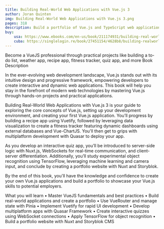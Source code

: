 ```yaml
---
title: Building Real-World Web Applications with Vue.js 3
author: Joran Quinten
img: Building Real-World Web Applications with Vue.js 3.png
pages: 318
description: Build a portfolio of Vue.js and TypeScript web applications to advance your career in web development
buy:
    usa: https://www.ebooks.com/en-us/book/211174931/building-real-world-web-applications-with-vue-js-3/joran-quinten/
    cuba: https://singlelogin.re/book/27451154/4628b8/building-realworld-web-applications-with-vuejs-3-build-a-portfolio-of-vuejs-and-typescript-web-a.html
---
```


Become a VueJS professional through practical projects like building a to-do list, weather app, recipe app, fitness tracker, quiz app, and more
Book Description

In the ever-evolving web development landscape, Vue.js stands out with its intuitive design and progressive framework, empowering developers to create interactive and dynamic web applications. This book will help you stay in the forefront of modern web technologies by mastering Vue.js through hands-on projects and practical applications.

Building Real-World Web Applications with Vue.js 3 is your guide to exploring the core concepts of Vue.js, setting up your development environment, and creating your first Vue.js application. You’ll progress by building a recipe app using Vuetify, followed by leveraging data visualization to create a fitness tracker featuring dynamic dashboards using external databases and Vue-ChartJS. You'll then get to grips with multiplatform development with Quasar to deploy your app.

As you develop an interactive quiz app, you’ll be introduced to server-side logic with Nuxt.js, WebSockets for real-time communication, and client-server differentiation. Additionally, you’ll study experimental object recognition using TensorFlow, leveraging machine learning and camera input, and conclude by creating a portfolio website with Nuxt and Storyblok.

By the end of this book, you'll have the knowledge and confidence to create your own Vue.js applications and build a portfolio to showcase your Vue.js skills to potential employers.

What you will learn
• Master VueJS fundamentals and best practices
• Build real-world applications and create a portfolio
• Use VueRouter and manage state with Pinia
• Implement Vuetify for rapid UI development
• Develop multiplatform apps with Quasar Framework
• Create interactive quizzes using WebSocket connections
• Apply TensorFlow for object recognition
• Build a portfolio website with Nuxt and Storyblok CMS